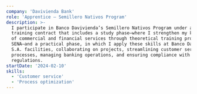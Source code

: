 ```yaml
---
company: 'Davivienda Bank'
role: 'Apprentice – Semillero Nativos Program'
description: >-
  I participate in Banco Davivienda’s Semillero Nativos Program under a 12-month
  training contract that includes a study phase—where I strengthen my knowledge
  of commercial and financial services through theoretical training provided by
  SENA—and a practical phase, in which I apply these skills at Banco Davivienda
  S.A. facilities, collaborating on projects, streamlining customer service
  processes, managing banking operations, and ensuring compliance with internal
  regulations.
startDate: '2024-02-10'
skills:
  - 'Customer service'
  - 'Process optimization'
---
```

